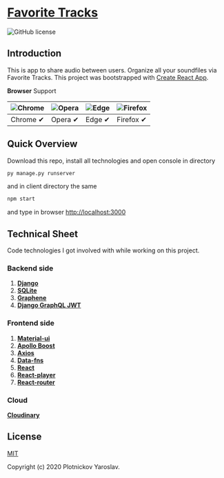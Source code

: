 # [Favorite Tracks](#) 
![GitHub license](https://img.shields.io/badge/license-MIT-blue.svg)

## Introduction

This is app to share audio between users. Organize all your soundfiles via Favorite Tracks.
This project was bootstrapped with [Create React App](https://github.com/facebook/create-react-app).

**Browser** Support

![Chrome](https://raw.github.com/alrra/browser-logos/master/src/chrome/chrome_48x48.png) | ![Opera](https://raw.github.com/alrra/browser-logos/master/src/opera/opera_48x48.png) | ![Edge](https://raw.github.com/alrra/browser-logos/master/src/edge/edge_48x48.png) | ![Firefox](https://raw.github.com/alrra/browser-logos/master/src/firefox/firefox_48x48.png)
---- | --- | --- | --- |
Chrome ✔ | Opera ✔ | Edge ✔ | Firefox ✔ 

## Quick Overview

Download this repo, install all technologies and open console in directory

```sh
py manage.py runserver
```
and in client directory the same

```sh
npm start 
```

and type in browser [http://localhost:3000](http://localhost:3000)

## Technical Sheet

Code technologies I got involved with while working on this project.

### Backend side

1. [**Django**](https://www.djangoproject.com/)
1. [**SQLite**](www.sqlite.org/index.html)
1. [**Graphene**](https://docs.graphene-python.org/projects/django/en/latest/)
1. [**Django GraphQL JWT**](https://django-graphql-jwt.domake.io/en/latest/)

### Frontend side

1. [**Material-ui**](https://material-ui.com/)
1. [**Apollo Boost**](https://www.apollographql.com/docs/react/get-started/)
1. [**Axios**](https://docs.graphene-python.org/projects/django/en/latest/)
1. [**Data-fns**](https://date-fns.org/)
1. [**React**](https://ru.reactjs.org/)
1. [**React-player**](https://github.com/CookPete/react-player)
1. [**React-router**](https://reacttraining.com/react-router/core/guides/quick-start)

### Cloud

[**Cloudinary**](https://cloudinary.com/users/login?RelayState=%2Fconsole%2F%2Fwelcome%3Fcustomer_external_id%3Dc-cdb8df749110cc03135a5eb96b03f9)


## License

[MIT](http://opensource.org/licenses/MIT)

Copyright (c) 2020 Plotnickov Yaroslav.
